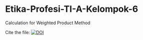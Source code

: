 # Etika-Profesi-TI-A-Kelompok-6
Calculation for Weighted Product Method

Cite the file: [![DOI](https://zenodo.org/badge/414034582.svg)](https://zenodo.org/badge/latestdoi/414034582)
